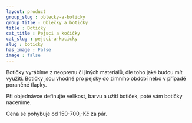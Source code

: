 ```yaml
---
layout: product
group_slug : oblecky-a-boticky
group_title : Oblečky a botičky
title : Botičky
cat_title : Pejsci a kočičky
cat_slug : pejsci-a-kocicky
slug : boticky
has_image : False
image : false
---
```


Botičky vyrábíme z neoprenu či jiných materiálů, dle toho jaké budou mít využití. Botičky jsou vhodné pro pejsky do zimního období nebo v případě poraněné tlapky.

Při objednávce definujte velikost, barvu a užití botiček, poté vám botičky naceníme.

Cena se pohybuje od 150-700,-Kč za pár.

